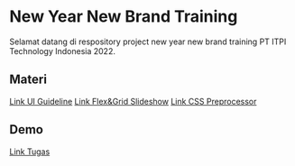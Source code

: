 
# New Year New Brand Training

Selamat datang di respository project new year new brand training PT ITPI Technology Indonesia 2022.



## Materi

[Link UI Guideline](https://docs.google.com/presentation/d/1d7TFUWuBngrF7yvDiM498wTjDgqUs3Hd/edit?usp=sharing&ouid=117249802789038953465&rtpof=true&sd=true)
[Link Flex&Grid Slideshow](https://docs.google.com/presentation/d/1DAzOu9I2lY_XQba1WpKcp71BgVji0YEmIpQCAvgs7w0/edit?usp=sharing)
[Link CSS Preprocessor](https://docs.google.com/presentation/d/1JNnti2M8_7G2y6bVUllYPEYsIR8xmzrhqnuM2pTQAjs/edit?usp=sharing)



## Demo

[Link Tugas](https://www.figma.com/file/p342aFViHgI9ZpFmwxiwzY/Test-Coding?node-id=0%3A1&t=BLsNJS91ksa8XO0n-1)


